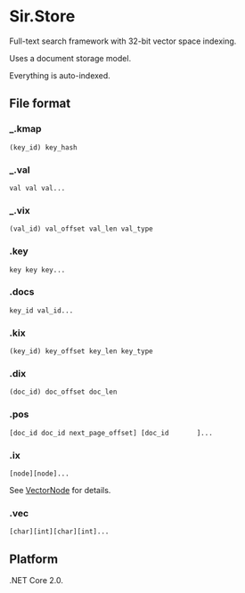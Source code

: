 # Sir.Store

Full-text search framework with 32-bit vector space indexing. 

Uses a document storage model. 

Everything is auto-indexed.

## File format

### _.kmap

	(key_id) key_hash

### _.val

	val val val... 

### _.vix

	(val_id) val_offset val_len val_type

### .key

	key key key... 

### .docs

	key_id val_id...

### .kix

	(key_id) key_offset key_len key_type

### .dix

	(doc_id) doc_offset doc_len

### .pos

	[doc_id doc_id next_page_offset] [doc_id       ]...

### .ix

	[node][node]...

See [VectorNode](src/Sir.Store/VectorNode.cs) for details.

### .vec

	[char][int][char][int]...

## Platform

.NET Core 2.0.
